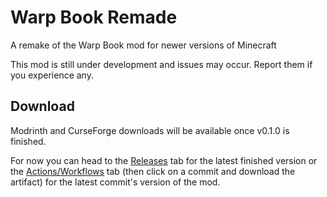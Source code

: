 # Warp Book Remade

A remake of the Warp Book mod for newer versions of Minecraft

This mod is still under development and issues may occur. Report them if you experience any.

## Download

Modrinth and CurseForge downloads will be available once v0.1.0 is finished.

For now you can head to the [Releases](https://github.com/InsertSoda/warp-book-remade/releases) tab for the latest finished version or the [Actions/Workflows](https://github.com/InsertSoda/warp-book-remade/actions) tab (then click on a commit and download the artifact) for the latest commit's version of the mod.